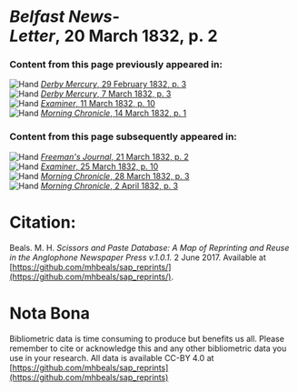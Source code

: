 # *Belfast News-Letter*, 20 March 1832, p. 2  
  
### Content from this page previously appeared in:  
![Hand](http://scissorsandpaste.net/wp-content/uploads/2017/06/smallhandpointer.png) [*Derby Mercury*, 29 February 1832, p. 3](https://mhbeals.github.io/sap_html/Derby-Mercury/Derby-Mercury-29-February-1832-p-3)  
![Hand](http://scissorsandpaste.net/wp-content/uploads/2017/06/smallhandpointer.png) [*Derby Mercury*, 7 March 1832, p. 3](https://mhbeals.github.io/sap_html/Derby-Mercury/Derby-Mercury-7-March-1832-p-3)  
![Hand](http://scissorsandpaste.net/wp-content/uploads/2017/06/smallhandpointer.png) [*Examiner*, 11 March 1832, p. 10](https://mhbeals.github.io/sap_html/Examiner/Examiner-11-March-1832-p-10)  
![Hand](http://scissorsandpaste.net/wp-content/uploads/2017/06/smallhandpointer.png) [*Morning Chronicle*, 14 March 1832, p. 1](https://mhbeals.github.io/sap_html/Morning-Chronicle/Morning-Chronicle-14-March-1832-p-1)  
  
### Content from this page subsequently appeared in:  
![Hand](http://scissorsandpaste.net/wp-content/uploads/2017/06/smallhandpointer.png) [*Freeman's Journal*, 21 March 1832, p. 2](https://mhbeals.github.io/sap_html/Freeman's-Journal/Freeman's-Journal-21-March-1832-p-2)  
![Hand](http://scissorsandpaste.net/wp-content/uploads/2017/06/smallhandpointer.png) [*Examiner*, 25 March 1832, p. 10](https://mhbeals.github.io/sap_html/Examiner/Examiner-25-March-1832-p-10)  
![Hand](http://scissorsandpaste.net/wp-content/uploads/2017/06/smallhandpointer.png) [*Morning Chronicle*, 28 March 1832, p. 3](https://mhbeals.github.io/sap_html/Morning-Chronicle/Morning-Chronicle-28-March-1832-p-3)  
![Hand](http://scissorsandpaste.net/wp-content/uploads/2017/06/smallhandpointer.png) [*Morning Chronicle*, 2 April 1832, p. 3](https://mhbeals.github.io/sap_html/Morning-Chronicle/Morning-Chronicle-2-April-1832-p-3)  


# Citation: 

Beals. M. H. *Scissors and Paste Database: A Map of Reprinting and Reuse in the Anglophone Newspaper Press v.1.0.1.* 2 June 2017. Available at [https://github.com/mhbeals/sap_reprints/](https://github.com/mhbeals/sap_reprints/). 

# Nota Bona

Bibliometric data is time consuming to produce but benefits us all. Please remember to cite or acknowledge this and any other bibliometric data you use in your research. All data is available CC-BY 4.0 at [https://github.com/mhbeals/sap_reprints](https://github.com/mhbeals/sap_reprints)
